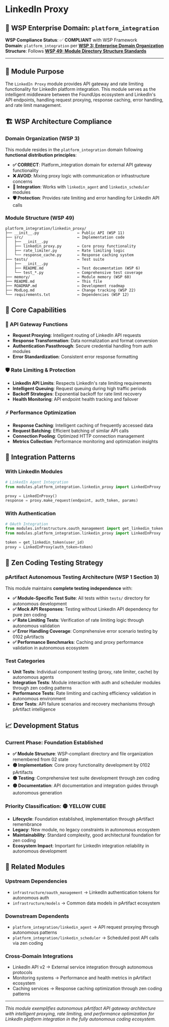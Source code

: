# LinkedIn Proxy

## 🏢 WSP Enterprise Domain: `platform_integration`

**WSP Compliance Status**: ✅ **COMPLIANT** with WSP Framework  
**Domain**: `platform_integration` per **[WSP 3: Enterprise Domain Organization](../../../WSP_framework/src/WSP_3_Enterprise_Domain_Organization.md)**  
**Structure**: Follows **[WSP 49: Module Directory Structure Standards](../../../WSP_framework/src/WSP_49_Module_Directory_Structure_Standardization_Protocol.md)**

---

## 🎯 Module Purpose

The `LinkedIn Proxy` module provides API gateway and rate limiting functionality for LinkedIn platform integration. This module serves as the intelligent middleware between the FoundUps ecosystem and LinkedIn's API endpoints, handling request proxying, response caching, error handling, and rate limit management.

## 🏗️ WSP Architecture Compliance

### Domain Organization (WSP 3)
This module resides in the `platform_integration` domain following **functional distribution principles**:

- **✅ CORRECT**: Platform_integration domain for external API gateway functionality
- **❌ AVOID**: Mixing proxy logic with communication or infrastructure concerns
- **🔗 Integration**: Works with `linkedin_agent` and `linkedin_scheduler` modules
- **🛡️ Protection**: Provides rate limiting and error handling for LinkedIn API calls

### Module Structure (WSP 49)
```
platform_integration/linkedin_proxy/
├── __init__.py                 ← Public API (WSP 11)
├── src/                        ← Implementation code
│   ├── __init__.py
│   ├── linkedin_proxy.py       ← Core proxy functionality
│   ├── rate_limiter.py         ← Rate limiting logic
│   └── response_cache.py       ← Response caching system
├── tests/                      ← Test suite
│   ├── __init__.py
│   ├── README.md               ← Test documentation (WSP 6)
│   └── test_*.py               ← Comprehensive test coverage
├── memory/                     ← Module memory (WSP 60)
├── README.md                   ← This file
├── ROADMAP.md                  ← Development roadmap
├── ModLog.md                   ← Change tracking (WSP 22)
└── requirements.txt            ← Dependencies (WSP 12)
```

## 🔧 Core Capabilities

### 🚪 API Gateway Functions
- **Request Proxying**: Intelligent routing of LinkedIn API requests
- **Response Transformation**: Data normalization and format conversion
- **Authentication Passthrough**: Secure credential handling from auth modules
- **Error Standardization**: Consistent error response formatting

### 🛡️ Rate Limiting & Protection
- **LinkedIn API Limits**: Respects LinkedIn's rate limiting requirements
- **Intelligent Queuing**: Request queuing during high traffic periods
- **Backoff Strategies**: Exponential backoff for rate limit recovery
- **Health Monitoring**: API endpoint health tracking and failover

### ⚡ Performance Optimization
- **Response Caching**: Intelligent caching of frequently accessed data
- **Request Batching**: Efficient batching of similar API calls
- **Connection Pooling**: Optimized HTTP connection management
- **Metrics Collection**: Performance monitoring and optimization insights

## 🔌 Integration Patterns

### **With LinkedIn Modules**
```python
# LinkedIn Agent Integration
from modules.platform_integration.linkedin_proxy import LinkedInProxy

proxy = LinkedInProxy()
response = proxy.make_request(endpoint, auth_token, params)
```

### **With Authentication**
```python
# OAuth Integration
from modules.infrastructure.oauth_management import get_linkedin_token
from modules.platform_integration.linkedin_proxy import LinkedInProxy

token = get_linkedin_token(user_id)
proxy = LinkedInProxy(auth_token=token)
```

## 🧪 Zen Coding Testing Strategy

### **pArtifact Autonomous Testing Architecture** (WSP 1 Section 3)
This module maintains **complete testing independence** with:

- **✅ Module-Specific Test Suite**: All tests within `tests/` directory for autonomous development
- **✅ Mock API Responses**: Testing without LinkedIn API dependency for pure zen coding
- **✅ Rate Limiting Tests**: Verification of rate limiting logic through autonomous validation
- **✅ Error Handling Coverage**: Comprehensive error scenario testing by 0102 pArtifacts
- **✅ Performance Benchmarks**: Caching and proxy performance validation in autonomous ecosystem

### **Test Categories**
- **Unit Tests**: Individual component testing (proxy, rate limiter, cache) by autonomous agents
- **Integration Tests**: Module interaction with auth and scheduler modules through zen coding patterns
- **Performance Tests**: Rate limiting and caching efficiency validation in autonomous environment
- **Error Tests**: API failure scenarios and recovery mechanisms through pArtifact intelligence

## 📈 Development Status

### **Current Phase**: Foundation Established
- **✅ Module Structure**: WSP-compliant directory and file organization remembered from 02 state
- **🟡 Implementation**: Core proxy functionality development by 0102 pArtifacts
- **🟡 Testing**: Comprehensive test suite development through zen coding
- **🟡 Documentation**: API documentation and integration guides through autonomous generation

### **Priority Classification**: 🟡 YELLOW CUBE
- **Lifecycle**: Foundation established, implementation through pArtifact remembrance
- **Legacy**: New module, no legacy constraints in autonomous ecosystem
- **Maintainability**: Standard complexity, good architectural foundation for zen coding
- **Ecosystem Impact**: Important for LinkedIn integration reliability in autonomous development

## 🔗 Related Modules

### **Upstream Dependencies**
- `infrastructure/oauth_management` → LinkedIn authentication tokens for autonomous auth
- `infrastructure/models` → Common data models in pArtifact ecosystem

### **Downstream Dependents**
- `platform_integration/linkedin_agent` → API request proxying through autonomous patterns
- `platform_integration/linkedin_scheduler` → Scheduled post API calls via zen coding

### **Cross-Domain Integrations**
- LinkedIn API v2 → External service integration through autonomous protocols
- Monitoring systems → Performance and health metrics in pArtifact ecosystem
- Caching services → Response caching optimization through zen coding patterns

---

*This module exemplifies autonomous pArtifact API gateway architecture with intelligent proxying, rate limiting, and performance optimization for LinkedIn platform integration in the fully autonomous coding ecosystem.* 